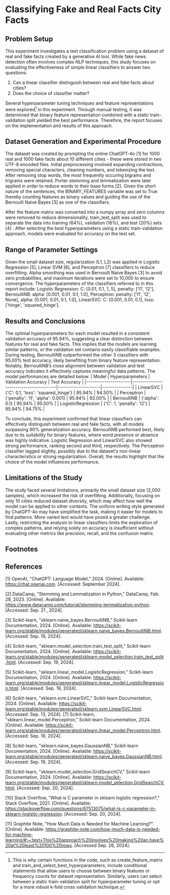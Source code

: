 # Classifying Fake and Real Facts City Facts
## Problem Setup
This experiment investigates a text classification problem using a dataset of real and fake facts created by a generative AI tool. While fake news detection often involves complex NLP techniques, this study focuses on evaluating the effectiveness of simple linear classifiers to answer two questions:

1. Can a linear classifier distinguish between real and fake facts about cities?
2. Does the choice of classifier matter?

Several hyperparameter tuning techniques and feature representations were explored[^1] in this experiment. Through manual testing, it was determined that binary feature representation combined with a static train-validation split yielded the best performance. Therefore, the report focuses on the implementation and results of this approach.

## Dataset Generation and Experimental Procedure
The dataset was created by prompting the online ChatGPT-4o [1] for 1000 real and 1000 fake facts about 10 different cities - these were stored in two UTF-8 encoded files. Initial preprocessing involved expanding contractions, removing special characters, cleaning numbers, and tokenizing the text. After removing stop words, the most frequently occuring bigrams and trigrams were retained. Porter stemming and lemmatization were later applied in order to reduce words to their base forms [2]. Given the short nature of the sentences, the BINARY_FEATURES variable was set to True thereby counting features as binary values and guiding the use of the
Bernoulli Naive Bayes [3] as one of the classifiers.

After the feature matrix was converted into a numpy array and zero columns were removed to reduce dimensionality, train_test_split was used to separate the data into training (64%), validation (16%), and test (20%) sets [4] . After selecting the best hyperparameters using a static train-validation approach, models were evaluated for accuracy on the test set.

## Range of Parameter Settings
Given the small dataset size, regularization (L1, L2) was applied in Logistic Regression [5], Linear SVM [6], and Perceptron [7] classifiers to reduce overfitting. Alpha smoothing was used in Bernoulli Naive Bayes [3] to avoid zero probabilities, and maximum iterations were set to 10,000 to ensure convergence. The hyperparameters of the classifiers referred to in this report include: Logistic Regression: C: [0.01, 0.1, 1, 5], penalty: ['l1', 'l2'], BernoulliNB: alpha: [0.001, 0.01, 0.1, 1.0], Perceptron: penalty: ['l1', 'l2', None], alpha: [0.001, 0.01, 0.1, 1.0], LinearSVC: C: [0.001, 0.01, 0.1], loss: ['hinge', 'squared_hinge'].

## Results and Conclusions
The optimal hyperparameters for each model resulted in a consistent validation accuracy of 95.94%, suggesting a clear distinction between features for real and fake facts. This implies that the models are learning similar patterns, or the validation set contains easily classifiable examples. During testing, BernoulliNB outperformed the other 3 classifiers with 95.00% test accuracy, likely benefiting from binary feature representation. Notably, BernoulliNB’s close alignment between validation and test accuracy indicates it effectively captures meaningful data patterns. The model performances are detailed below.
| Model                | Hyperparameters                        | Validation Accuracy | Test Accuracy |
|----------------------|----------------------------------------|---------------------|---------------|
| LinearSVC            | {'C': 0.1, 'loss': 'squared_hinge'}    | 95.94%              | 94.50%        |
| Perceptron           | {'penalty': 'l1', 'alpha': 0.001}      | 95.94%              | 92.00%        |
| BernoulliNB          | {'alpha': 0.1}                         | 95.94%              | 95.00%        |
| LogisticRegression   | {'C': 1, 'penalty': 'l2'}              | 95.94%              | 94.75%        |

To conclude, this experiment confirmed that linear classifiers can effectively distinguish between real and fake facts, with all models surpassing 90% generalization accuracy. BernoulliNB performed best, likely due to its suitability for binary features, where word presence or absence was highly indicative. Logistic Regression and LinearSVC also showed strong performance, ranking second and third, respectively. The Perceptron classifier lagged slightly, possibly due to the dataset's non-linear characteristics or strong regularization. Overall, the results highlight that the choice of the model influences performance.

## Limitations of the Study
The study faced several limitations, primarily the small dataset size (2,000 samples), which increased the risk of overfitting. Additionally, focusing on only 10 cities reduced dataset diversity, which may affect how well the model can be applied to other contexts. The uniform writing style generated by ChatGPT-4o may have simplified the task, making it easier for models to find patterns. More varied text would have posed a greater challenge. Lastly, restricting the analysis to linear classifiers limits the exploration of complex patterns, and relying solely on accuracy is insufficient without evaluating other metrics like precision, recall, and the confusion matrix.

## Footnotes
[^1]: This is why certain functions in the code, such as create_feature_matrix and train_and_select_best_hyperparameters, include conditional statements that allow users to choose between binary features or frequency counts for dataset representation. Similarly, users can select between a static train-validation split for hyperparameter tuning or opt for a more robust k-fold cross validation technique.

## References
[1] OpenAI, "ChatGPT: Language Model," 2024. [Online]. Available: https://chat.openai.com. [Accessed: September 2024].

[2] DataCamp, "Stemming and Lemmatization in Python," DataCamp, Feb. 28, 2023. [Online]. Available: https://www.datacamp.com/tutorial/stemming-lemmatization-python. [Accessed: Sep. 21 , 2024].

[3] Scikit-learn, "sklearn.naive_bayes.BernoulliNB," Scikit-learn Documentation, 2024. [Online]. Available: https://scikit-learn.org/stable/modules/generated/sklearn.naive_bayes.BernoulliNB.html. [Accessed: Sep. 19, 2024].

[4] Scikit-learn, "sklearn.model_selection.train_test_split," Scikit-learn Documentation, 2024. [Online]. Available: https://scikit-learn.org/stable/modules/generated/sklearn.model_selection.train_test_split.html. [Accessed: Sep. 19, 2024].

[5] Scikit-learn, "sklearn.linear_model.LogisticRegression," Scikit-learn Documentation, 2024. [Online]. Available: https://scikit-learn.org/stable/modules/generated/sklearn.linear_model.LogisticRegression.html. [Accessed: Sep. 19, 2024].

[6] Scikit-learn, "sklearn.svm.LinearSVC," Scikit-learn Documentation, 2024. [Online]. Available: https://scikit-learn.org/stable/modules/generated/sklearn.svm.LinearSVC.html. [Accessed: Sep. 13, 2024].
[7] Scikit-learn, "sklearn.linear_model.Perceptron," Scikit-learn Documentation, 2024. [Online]. Available: https://scikit-learn.org/stable/modules/generated/sklearn.linear_model.Perceptron.html. [Accessed: Sep. 19, 2024].

[8] Scikit-learn, "sklearn.naive_bayes.GaussianNB," Scikit-learn Documentation, 2024. [Online]. Available: https://scikit-learn.org/stable/modules/generated/sklearn.naive_bayes.GaussianNB.html. [Accessed: Sep. 19, 2024].

[9] Scikit-learn, "sklearn.model_selection.GridSearchCV," Scikit-learn Documentation, 2024. [Online]. Available: https://scikit-learn.org/stable/modules/generated/sklearn.model_selection.GridSearchCV.html. [Accessed: Sep. 20, 2024].

[10] Stack Overflow, "What is C parameter in sklearn logistic regression?," Stack Overflow, 2021. [Online]. Available: https://stackoverflow.com/questions/67513075/what-is-c-parameter-in-sklearn-logistic-regression. [Accessed: Sep. 20, 2024].

[11] Graphite Note, "How Much Data is Needed for Machine Learning?". [Online]. Available: https://graphite-note.com/how-much-data-is-needed-for-machine-learning/#:~:text=This%20approach%20involves%20making%20an,have%20at%20least%20100%20rows. [Accessed Sep. 26, 2024].

